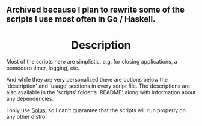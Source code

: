 ## Archived because I plan to rewrite some of the scripts I use most often in Go / Haskell.

<h1 align="center">Description</h1>

<p>Most of the scripts here are simplistic, e.g. for closing applications, a pomodoro timer, logging, etc.</p>

<p>And while they are very personalized there are options below the 'description' and 'usage' sections in every script file. The descriptions are also available in the 'scripts' folder's 'README' along with information about any dependencies.</p>

<p>I only use <a href="https://getsol.us/">Solus</a>, so I can't guarantee that the scripts will run properly on any other distro.</p>

